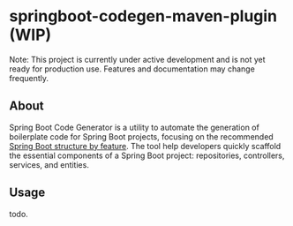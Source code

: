 # springboot-codegen-maven-plugin (WIP)

Note: This project is currently under active development and is not yet ready for production use. Features and documentation may change frequently.

## About

Spring Boot Code Generator is a utility to automate the generation of boilerplate code for Spring Boot projects, focusing on the recommended [Spring Boot structure by feature](https://docs.spring.io/spring-boot/reference/using/structuring-your-code.html#using.structuring-your-code). The tool help developers quickly scaffold the essential components of a Spring Boot project: repositories, controllers, services, and entities.

## Usage 

todo.
